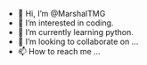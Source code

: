 - 👋 Hi, I’m @MarshalTMG
- 👀 I’m interested in coding.
- 🌱 I’m currently learning python.
- 💞️ I’m looking to collaborate on ...
- 📫 How to reach me ...

<!---
MarshalTMG/MarshalTMG is a ✨ special ✨ repository because its `README.md` (this file) appears on your GitHub profile.
You can click the Preview link to take a look at your changes.
--->
